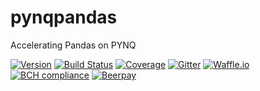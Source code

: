 # pynqpandas
Accelerating Pandas on PYNQ

[![Version](https://img.shields.io/badge/version-0.0.1-lightgrey.svg)](https://img.shields.io/badge/version-0.0.1-lightgrey.svg)
[![Build Status](https://travis-ci.org/timkpaine/pynqpandas.svg?branch=master)](https://travis-ci.org/timkpaine/pynqpandas)
[![Coverage](https://codecov.io/gh/timkpaine/pynqpandas/branch/master/graph/badge.svg)](https://codecov.io/gh/timkpaine/pynqpandas)
[![Gitter](https://img.shields.io/gitter/room/nwjs/nw.js.svg)](https://gitter.im/pynqpandas/Lobby)
[![Waffle.io](https://badge.waffle.io/timkpaine/pynqpandas.png?label=ready&title=Ready)](https://waffle.io/timkpaine/pynqpandas?utm_source=badge)
[![BCH compliance](https://bettercodehub.com/edge/badge/timkpaine/pynqpandas?branch=master)](https://bettercodehub.com/)
[![Beerpay](https://beerpay.io/timkpaine/pynqpandas/badge.svg?style=flat)](https://beerpay.io/timkpaine/pynqpandas)
